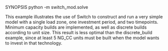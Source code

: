 SYNOPSIS
    python -m switch_mod.solve

This example illustrates the use of Switch to construct and run a very
simple model with a single load zone, one investment period, and two
timepoints. Minimum capacity builds are implemented, as well as discrete
builds according to unit size. This result is less optimal than the
discrete_build example, since at least 5 NG_CC units must be built when
the model wants to invest in that technology.

